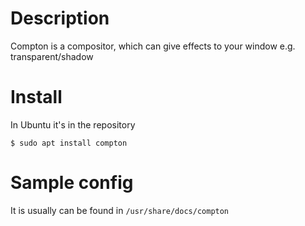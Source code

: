 # Description

Compton is a compositor, which can give effects to your window e.g. transparent/shadow

# Install

In Ubuntu it's in the repository

```
$ sudo apt install compton
```

# Sample config

It is usually can be found in `/usr/share/docs/compton`
